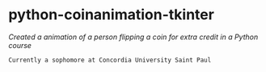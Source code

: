 # python-coinanimation-tkinter

*Created a animation of a person flipping a coin for extra credit in a Python course*

```
Currently a sophomore at Concordia University Saint Paul
```
